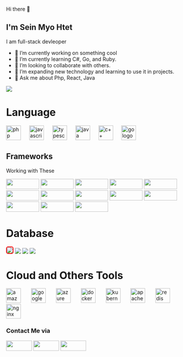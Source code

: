 Hi there 👋

## I'm Sein Myo Htet

   I am full-stack devleoper
<!--
**Ariford17/Ariford17** is a ✨ _special_ ✨ repository because its `README.md` (this file) appears on your GitHub profile.

Here are some ideas to get you started:
- 📫 How to reach me: seinmyo.smh178@gmail.com
- 😄 Pronouns: ...
- ⚡ Fun fact: ...
-->
- 🔭 I’m currently working on something cool
- 🌱 I’m currently learning C#, Go, and Ruby.
- 👯 I’m looking to collaborate with others.
- 🤔 I’m expanding new technology and learning to use it in projects.
- 💬 Ask me about Php, React, Java

<img src="https://github-readme-stats.vercel.app/api?username=Ariford17&show_icons=true&theme=tokyonight" />

<div class="container">
   <h1>Language</h1>
   <img src="https://cdn.jsdelivr.net/gh/devicons/devicon/icons/php/php-original.svg" height="40" alt="php logo"  />
   <img width="15" />
   <img src="https://cdn.jsdelivr.net/gh/devicons/devicon/icons/javascript/javascript-original.svg" height="40" alt="javascript logo"  />
   <img width="15" />
   <img src="https://cdn.jsdelivr.net/gh/devicons/devicon/icons/typescript/typescript-original.svg" height="40" alt="typescript logo"  />
   <img width="15" />
   <img src="https://cdn.jsdelivr.net/gh/devicons/devicon/icons/java/java-original.svg" height="40" alt="java logo"  />
   <img width="15" />
   <img src="https://cdn.jsdelivr.net/gh/devicons/devicon/icons/cplusplus/cplusplus-original.svg" height="40" alt="c++ logo"  />
   <img width="15" />
   <img src="https://cdn.jsdelivr.net/gh/devicons/devicon/icons/go/go-original.svg" height="40" alt="go logo"  />
   <img width="15" />
  
</div>


<div class="container">
   <h2>Frameworks</h2>
   <p style="font: bold">Working with These</p>
   <img src = "https://img.shields.io/badge/Laravel-FF2D20?style=for-the-badge&logo=laravel&logoColor=white"  height="28" width="90" />
   <img src = "https://img.shields.io/badge/Django-092E20?style=for-the-badge&logo=django&logoColor=green" height="28" width="90" />
   <img src= "https://img.shields.io/badge/React-20232A?style=for-the-badge&logo=react&logoColor=61DAFB" height="28" width="90" />
   <img src="https://img.shields.io/badge/Vue%20js-35495E?style=for-the-badge&logo=vuedotjs&logoColor=4FC08D" height="28" width="90"/>
   <img src="https://img.shields.io/badge/spring-%236DB33F.svg?style=for-the-badge&logo=spring&logoColor=white" height="28" width="90" />
   <img src="https://img.shields.io/badge/node.js-6DA55F?style=for-the-badge&logo=node.js&logoColor=white" height="28" width="90" />
   <img src = "https://img.shields.io/badge/Express%20js-000000?style=for-the-badge&logo=express&logoColor=white" height="28" width="90" />
   <img src="https://img.shields.io/badge/angular-%23DD0031.svg?style=for-the-badge&logo=angular&logoColor=white" height="28" width="90" />
   <img src = "https://img.shields.io/badge/next%20js-000000?style=for-the-badge&logo=nextdotjs&logoColor=white" height="28" width="90" />
   <img src = "https://img.shields.io/badge/Apollo%20GraphQL-311C87?&style=for-the-badge&logo=Apollo%20GraphQL&logoColor=white" height="28" width="90" />
   <img src = "https://img.shields.io/badge/Bootstrap-563D7C?style=for-the-badge&logo=bootstrap&logoColor=white" height="28" width="90" />
   <img src = "https://img.shields.io/badge/Gatsby-663399?style=for-the-badge&logo=gatsby&logoColor=white" height="28" width="90" />
   <img src = "https://img.shields.io/badge/Deno-white?style=for-the-badge&logo=deno&logoColor=464647" height="28" width="90" />
</div>


<div class="container">
   <h1>Database</h1>
   <img src ="https://img.shields.io/badge/MongoDB-%234ea94b.svg?style=for-the-badge&logo=mongodb&logoColor=white" style="border: 2px solid red; border-radius: 5px;"/>
   <img src ="https://img.shields.io/badge/mysql-%2300f.svg?style=for-the-badge&logo=mysql&logoColor=white" />
   <img src ="https://img.shields.io/badge/postgres-%23316192.svg?style=for-the-badge&logo=postgresql&logoColor=white" />
   <img src ="https://img.shields.io/badge/MariaDB-003545?style=for-the-badge&logo=mariadb&logoColor=white" />
   
</div>


<div class="container">
   <h1>Cloud and Others Tools</h1>
   <img src="https://cdn.jsdelivr.net/gh/devicons/devicon/icons/amazonwebservices/amazonwebservices-line-wordmark.svg" height="40" alt="amazonwebservices logo"  />
   <img width="20" />
   <img src="https://cdn.jsdelivr.net/gh/devicons/devicon/icons/googlecloud/googlecloud-original.svg" height="40" alt="googlecloud logo"  />
   <img width="20" />
   <img src="https://cdn.jsdelivr.net/gh/devicons/devicon/icons/azure/azure-original.svg" height="40" alt="azure logo"  />
   <img width="20" />
   <img src="https://cdn.jsdelivr.net/gh/devicons/devicon/icons/docker/docker-original.svg" height="40" alt="docker logo"  />
   <img width="20" />
   <img src="https://cdn.jsdelivr.net/gh/devicons/devicon/icons/kubernetes/kubernetes-plain.svg" height="40" alt="kubernetes logo"  />
   <img width="20" />
   <img src="https://cdn.jsdelivr.net/gh/devicons/devicon/icons/apache/apache-original.svg" height="40" alt="apache logo"  />
   <img width="20" />
   <img src="https://cdn.jsdelivr.net/gh/devicons/devicon/icons/redis/redis-original.svg" height="40" alt="redis logo"  />
   <img width="25" />
   <img src="https://cdn.jsdelivr.net/gh/devicons/devicon/icons/nginx/nginx-original.svg" height="40" alt="nginx logo"  />
</div>





<div class="container">
  <h3>Contact Me via</h3>
   <img src="https://img.shields.io/badge/Gmail-D14836?style=for-the-badge&logo=gmail&logoColor=white" height="28" width="70" />
   <img src="https://img.shields.io/badge/Telegram-2CA5E0?style=for-the-badge&logo=telegram&logoColor=white" height="28" width="70" />
   <img src="https://img.shields.io/badge/X-000000?style=for-the-badge&logo=x&logoColor=white" height="28" width="70"/>
</div>


<!-- 🧑‍💻 Developer/Forums -->

<!-- 🎓 Education -->
